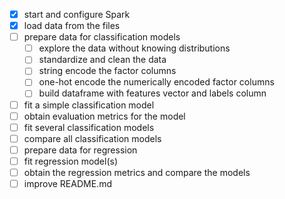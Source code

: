 - [x] start and configure Spark
- [x] load data from the files
- [ ] prepare data for classification models
    - [ ] explore the data without knowing distributions
    - [ ] standardize and clean the data
    - [ ] string encode the factor columns
    - [ ] one-hot encode the numerically encoded factor columns
    - [ ] build dataframe with features vector and labels column
- [ ] fit a simple classification model
- [ ] obtain evaluation metrics for the model
- [ ] fit several classification models
- [ ] compare all classification models
- [ ] prepare data for regression
- [ ] fit regression model(s)
- [ ] obtain the regression metrics and compare the models
- [ ] improve README.md